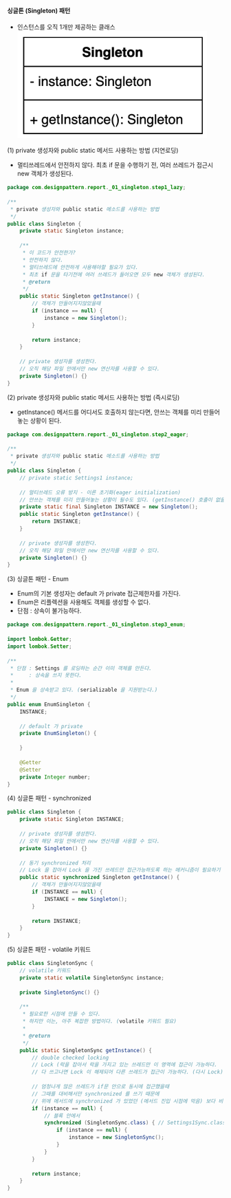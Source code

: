#### 싱글톤 (Singleton) 패턴
- 인스턴스를 오직 1개만 제공하는 클래스   
![IMAGES](../report/images/singleton01.png)     

(1) private 생성자와 public static 메서드 사용하는 방법 (지연로딩)
- 멀티쓰레드에서 안전하지 않다. 최초 if 문을 수행하기 전, 여러 쓰레드가 접근시 new 객체가 생성된다.
```java
package com.designpattern.report._01_singleton.step1_lazy;

/**
 * private 생성자와 public static 메소드를 사용하는 방법
 */
public class Singleton {
    private static Singleton instance;

    /**
     * 이 코드가 안전한가?
     * 안전하지 않다.
     * 멀티쓰레드에 안전하게 사용해야할 필요가 있다.
     * 최초 if 문을 타기전에 여러 쓰레드가 들어오면 모두 new 객체가 생성된다.
     * @return
     */
    public static Singleton getInstance() {
        // 객체가 만들어지지않았을때
        if (instance == null) {
            instance = new Singleton();
        }

        return instance;
    }

    // private 생성자를 생성한다.
    // 오직 해당 파일 안에서만 new 연산자를 사용할 수 있다.
    private Singleton() {}
}

```    

(2) private 생성자와 public static 메서드 사용하는 방법 (즉시로딩)
- getInstance() 메서드를 어디서도 호출하지 않는다면, 안쓰는 객체를 미리 만들어놓는 상황이 된다.
```java
package com.designpattern.report._01_singleton.step2_eager;

/**
 * private 생성자와 public static 메소드를 사용하는 방법
 */
public class Singleton {
    // private static Settings1 instance;

    // 멀티쓰레드 오류 방지 - 이른 초기화(eager initialization)
    // 안쓰는 객체를 미리 만들어놓는 상황이 될수도 있다. (getInstance() 호출이 없을때)
    private static final Singleton INSTANCE = new Singleton();
    public static Singleton getInstance() {
        return INSTANCE;
    }

    // private 생성자를 생성한다.
    // 오직 해당 파일 안에서만 new 연산자를 사용할 수 있다.
    private Singleton() {}
}

```   

(3) 싱글톤 패턴 - Enum
- Enum의 기본 생성자는 default 가 private 접근제한자를 가진다.
- Enum은 리플렉션을 사용해도 객체를 생성할 수 없다.
- 단점 : 상속이 불가능하다.

```java
package com.designpattern.report._01_singleton.step3_enum;

import lombok.Getter;
import lombok.Setter;

/**
 * 단점 : Settings 를 로딩하는 순간 이미 객체를 만든다.
 *     : 상속을 쓰지 못한다.
 *
 * Enum 을 상속받고 있다. (serializable 을 지원받는다.)
 */
public enum EnumSingleton {
    INSTANCE;

    // default 가 private
    private EnumSingleton() {

    }

    @Getter
    @Setter
    private Integer number;
}
```

(4) 싱글톤 패턴 - synchronized
```java
public class Singleton {
    private static Singleton INSTANCE;

    // private 생성자를 생성한다.
    // 오직 해당 파일 안에서만 new 연산자를 사용할 수 있다.
    private Singleton() {}

    // 동기 synchronized 처리
    // Lock 을 잡아서 Lock 을 가진 쓰레드만 접근가능하도록 하는 메커니즘이 필요하기 때문에 성능 이슈가 생길 수도 있다.
    public static synchronized Singleton getInstance() {
        // 객체가 만들어지지않았을때
        if (INSTANCE == null) {
            INSTANCE = new Singleton();
        }

        return INSTANCE;
    }
}
```


(5) 싱글톤 패턴 - volatile 키워드 
```java
public class SingletonSync {
    // volatile 키워드
    private static volatile SingletonSync instance;

    private SingletonSync() {}

    /**
     * 필요로한 시점에 만들 수 있다.
     * 하지만 이는, 아주 복잡한 방법이다. (volatile 키워드 필요)
     *
     * @return
     */
    public static SingletonSync getInstance() {
        // double checked locking
        // Lock (락을 잡아서 락을 가지고 있는 쓰레드만 이 영역에 접근이 가능하다.
        // 다 쓰고나면 Lock 이 해제되어 다른 쓰레드가 접근이 가능하다. (다시 Lock)

        // 엄청나게 많은 쓰레드가 if문 안으로 동시에 접근했을때
        // 그때를 대비해서만 synchronized 를 쓰기 때문에
        // 위에 메서드에 synchronized 가 있었던 (메서드 진입 시점에 막음) 보다 비용이 적음
        if (instance == null) {
            // 블록 안에서
            synchronized (SingletonSync.class) { // Settings1Sync.class 의 Lock 체크
                if (instance == null) {
                    instance = new SingletonSync();
                }
            }
        }

        return instance;
    }
}
```